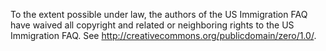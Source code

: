 To the extent possible under law, the authors of the US Immigration FAQ have waived all copyright and related or neighboring rights
to the US Immigration FAQ. See <http://creativecommons.org/publicdomain/zero/1.0/>.
